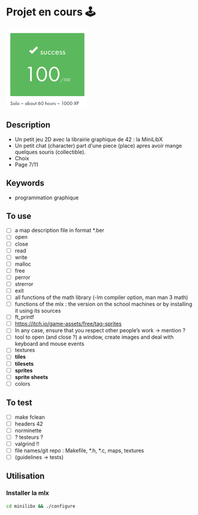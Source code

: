 # Projet en cours 🕹
![validation](./so_long.png)

## Description
 - Un petit jeu 2D avec la librairie graphique de 42 : la MiniLibX
 - Un petit chat (character) part d'une piece (place) apres avoir mange quelques souris (collectible). 
 - Choix 
 - Page 7/11

## Keywords
 - programmation graphique

## To use
- [ ] a map description file in format *.ber
- [ ] open
- [ ] close
- [ ] read
- [ ] write
- [ ] malloc
- [ ] free
- [ ] perror
- [ ] strerror
- [ ] exit
- [ ] all functions of the math library (-lm compiler option, man man 3 math)
- [ ] functions of the mlx : the version on the school machines or by installing it using its sources
- [ ] ft_printf
- [ ] https://itch.io/game-assets/free/tag-sprites
- [ ] In any case, ensure that you respect other people’s work -> mention ?
- [ ] tool to open (and close ?) a window, create images and deal with keyboard and mouse events
- [ ] textures
- [ ] **tiles**
- [ ] **tilesets**
- [ ] **sprites**
- [ ] **sprite sheets**
- [ ] colors

## To test
- [ ] make fclean
- [ ] headers 42
- [ ] norminette
- [ ] ? testeurs ?
- [ ] valgrind !!
- [ ] file names/git repo : Makefile, *.h, *.c, maps, textures
- [ ] (guidelines -> tests)

## Utilisation
### Installer la mlx
```bash
cd minilibx && ./configure
```
